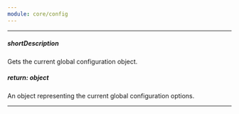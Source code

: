 ```yaml
---
module: core/config
---
```

---
##### shortDescription
Gets the current global configuration object.

##### return: object
An object representing the current global configuration options.

---
